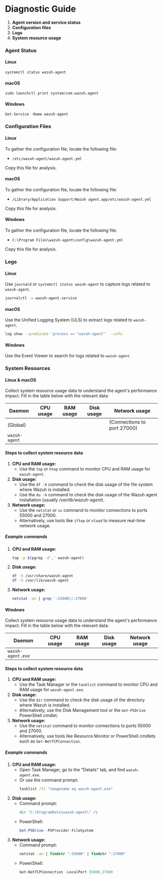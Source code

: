 # Diagnostic Guide

1. **Agent version and service status**
2. **Configuration files**
3. **Logs**
4. **System resource usage**

### Agent Status

#### Linux

```
systemctl status wazuh-agent
```

#### macOS

```
sudo launchctl print system/com.wazuh.agent
```

#### Windows

```
Get-Service -Name wazuh-agent
```

### Configuration Files

#### Linux

To gather the configuration file, locate the following file:

- `/etc/wazuh-agent/wazuh-agent.yml`

Copy this file for analysis.

####  macOS

To gather the configuration file, locate the following file:

- `/Library/Application Support/Wazuh agent.app/etc/wazuh-agent.yml`

Copy this file for analysis.

#### Windows

To gather the configuration file, locate the following file:

- `C:\Program Files\wazuh-agent\config\wazuh-agent.yml`

Copy this file for analysis.

### Logs

#### Linux

Use `journald` or `systemctl status wazuh-agent` to capture logs related to `wazuh-agent`.

```bash
journalctl -u wazuh-agent.service
```

#### macOS

Use the Unified Logging System (ULS) to extract logs related to `wazuh-agent`.

```bash
log show --predicate 'process == "wazuh-agent"' --info
```

#### Windows

Use the Event Viewer to search for logs related to `wazuh-agent`.

### System Resources

#### Linux & macOS

Collect system resource usage data to understand the agent's performance impact. Fill in the table below with the relevant data:

| Daemon        | CPU usage | RAM usage | Disk usage | Network usage               |
| ------------- | --------- | --------- | ---------- | --------------------------- |
| (Global)      |           |           |            | (Connections to port 27000) |
| `wazuh-agent` |           |           |            |                             |

#### Steps to collect system resource data

1. **CPU and RAM usage:**
   - Use the `top` or `htop` command to monitor CPU and RAM usage for `wazuh-agent`.
2. **Disk usage:**
   - Use the `df -h` command to check the disk usage of the file system where Wazuh is installed.
   - Use the `du -h` command to check the disk usage of the Wazuh agent installation (usually _/var/lib/wazuh-agent_).
3. **Network usage:**
   - Use the `netstat` or `ss` command to monitor connections to ports 55000 and 27000.
   - Alternatively, use tools like `iftop` or `nload` to measure real-time network usage.

##### Example commands

1. **CPU and RAM usage:**
   ```bash
   top -p $(pgrep -d',' wazuh-agent)
   ```
2. **Disk usage:**
   ```bash
   df -h /usr/share/wazuh-agent
   df -h /var/lib/wazuh-agent
   ```
3. **Network usage:**
   ```bash
   netstat -an | grep ':55000\|:27000'
   ```

#### Windows

Collect system resource usage data to understand the agent's performance impact. Fill in the table below with the relevant data:

| Daemon            | CPU usage | RAM usage | Disk usage | Network usage |
| ----------------- | --------- | --------- | ---------- | ------------- |
| `wazuh-agent.exe` |           |           |            |               |

#### Steps to collect system resource data

1. **CPU and RAM usage:**
   - Use the Task Manager or the `tasklist` command to monitor CPU and RAM usage for `wazuh-agent.exe`.
2. **Disk usage:**
   - Use the `dir` command to check the disk usage of the directory where Wazuh is installed.
   - Alternatively, use the Disk Management tool or the `Get-PSDrive` PowerShell cmdlet.
3. **Network usage:**
   - Use the `netstat` command to monitor connections to ports 55000 and 27000.
   - Alternatively, use tools like Resource Monitor or PowerShell cmdlets such as `Get-NetTCPConnection`.

##### Example commands

1. **CPU and RAM usage:**
   - Open Task Manager, go to the "Details" tab, and find `wazuh-agent.exe`.
   - Or use the command prompt:
     ```cmd
     tasklist /fi "imagename eq wazuh-agent.exe"
     ```
2. **Disk usage:**
   - Command prompt:
     ```cmd
     dir "C:\ProgramData\wazuh-agent\" /s
     ```
   - PowerShell:
     ```powershell
     Get-PSDrive -PSProvider FileSystem
     ```
3. **Network usage:**
   - Command prompt:
     ```cmd
     netstat -an | findstr ":55000" | findstr ":27000"
     ```
   - PowerShell:
     ```powershell
     Get-NetTCPConnection -LocalPort 55000,27000
     ```
